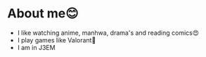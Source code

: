 # About me😊
- I like watching anime, manhwa, drama's and reading comics😍
- I play games like Valorant🔫
- I am in J3EM
